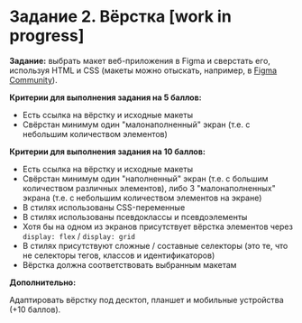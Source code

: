 # Задание 2. Вёрстка [work in progress]

**Задание:** выбрать макет веб-приложения в Figma и сверстать его, используя HTML и CSS (макеты можно отыскать, например, в [Figma Community](https://www.figma.com/community)).

**Критерии для выполнения задания на 5 баллов:**

* Есть ссылка на вёрстку и исходные макеты
* Свёрстан минимум один "малонаполненный" экран (т.е. с небольшим количеством элементов)

**Критерии для выполнения задания на 10 баллов:**

* Есть ссылка на вёрстку и исходные макеты
* Свёрстан минимум один "наполненный" экран (т.е. с большим количеством различных элементов), либо 3 "малонаполненных" экрана (т.е. с небольшим количеством элементов на экране)
* В стилях использованы CSS-переменные
* В стилях использованы псевдоклассы и псевдоэлементы
* Хотя бы на одном из экранов присутствует вёрстка элементов через `display: flex` / `display: grid`
* В стилях присутствуют сложные / составные селекторы (это те, что не селекторы тегов, классов и идентификаторов)
* Вёрстка должна соответствовать выбранным макетам

**Дополнительно:**

Адаптировать вёрстку под десктоп, планшет и мобильные устройства (+10 баллов).
